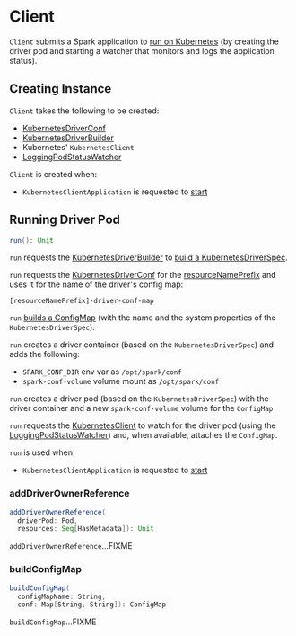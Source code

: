 # Client

`Client` submits a Spark application to [run on Kubernetes](#run) (by creating the driver pod and starting a watcher that monitors and logs the application status).

## Creating Instance

`Client` takes the following to be created:

* <span id="conf"> [KubernetesDriverConf](KubernetesDriverConf.md)
* <span id="builder"> [KubernetesDriverBuilder](KubernetesDriverBuilder.md)
* <span id="kubernetesClient"> Kubernetes' `KubernetesClient`
* <span id="watcher"> [LoggingPodStatusWatcher](LoggingPodStatusWatcher.md)

`Client` is created when:

* `KubernetesClientApplication` is requested to [start](KubernetesClientApplication.md#start)

## <span id="run"> Running Driver Pod

```scala
run(): Unit
```

`run` requests the [KubernetesDriverBuilder](#builder) to [build a KubernetesDriverSpec](KubernetesDriverBuilder.md#buildFromFeatures).

`run` requests the [KubernetesDriverConf](#conf) for the [resourceNamePrefix](KubernetesDriverConf.md#resourceNamePrefix) and uses it for the name of the driver's config map:

```text
[resourceNamePrefix]-driver-conf-map
```

`run` [builds a ConfigMap](#buildConfigMap) (with the name and the system properties of the `KubernetesDriverSpec`).

`run` creates a driver container (based on the `KubernetesDriverSpec`) and adds the following:

* `SPARK_CONF_DIR` env var as `/opt/spark/conf`
* `spark-conf-volume` volume mount as `/opt/spark/conf`

`run` creates a driver pod (based on the `KubernetesDriverSpec`) with the driver container and a new `spark-conf-volume` volume for the `ConfigMap`.

`run` requests the [KubernetesClient](#kubernetesClient) to watch for the driver pod (using the [LoggingPodStatusWatcher](#watcher)) and, when available, attaches the `ConfigMap`.

`run` is used when:

* `KubernetesClientApplication` is requested to [start](KubernetesClientApplication.md#start)

### <span id="addDriverOwnerReference"> addDriverOwnerReference

```scala
addDriverOwnerReference(
  driverPod: Pod,
  resources: Seq[HasMetadata]): Unit
```

`addDriverOwnerReference`...FIXME

### <span id="buildConfigMap"> buildConfigMap

```scala
buildConfigMap(
  configMapName: String,
  conf: Map[String, String]): ConfigMap
```

`buildConfigMap`...FIXME
